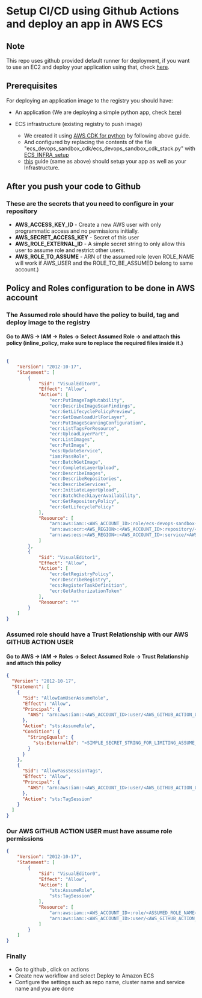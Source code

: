 # Setup CI/CD using Github Actions and deploy an app in AWS ECS 

## Note
This repo uses github provided default runner for deployment, if you want to use an EC2 and deploy your application using that, check [here](https://github.com/harshit9715/github-actions-ec2-runner-ecs-deploy).

## Prerequisites

For deploying an application image to the registry you should have:

- An application (We are deploying a simple python app, check [here](https://aws.amazon.com/blogs/containers/create-a-ci-cd-pipeline-for-amazon-ecs-with-github-actions-and-aws-codebuild-tests/))
- ECS infrastructure (existing registry to push image)

  - We created it using [AWS CDK for python](https://docs.aws.amazon.com/cdk/latest/guide/work-with-cdk-python.html) by following above guide.
  - And configured by replacing the contents of the file "ecs_devops_sandbox_cdk/ecs_devops_sandbox_cdk_stack.py" with [ECS_INFRA_setup](ECS_INFRA_setup.py)
  - [this](https://aws.amazon.com/blogs/containers/create-a-ci-cd-pipeline-for-amazon-ecs-with-github-actions-and-aws-codebuild-tests/) guide (same as above) should setup your app as well as your Infrastructure.

## After you push your code to Github

### These are the secrets that you need to configure in your repository

- __AWS_ACCESS_KEY_ID__ - Create a new AWS user with only programmatic access and no permissions initially.
- __AWS_SECRET_ACCESS_KEY__ - Secret of this user
- __AWS_ROLE_EXTERNAL_ID__ - A simple secret string to only allow this user to assume role and restrict other users.
- __AWS_ROLE_TO_ASSUME__ - ARN of the assumed role (even ROLE_NAME will work if AWS_USER and the ROLE_TO_BE_ASSUMED belong to same account.)

## Policy and Roles configuration to be done in AWS account

### The Assumed role should have the policy to build, tag and deploy image to the registry

#### Go to AWS -> IAM -> Roles -> Select Assumed Role -> and attach this policy (inline_policy, make sure to replace the required files inside it.)

```json

{
    "Version": "2012-10-17",
    "Statement": [
        {
            "Sid": "VisualEditor0",
            "Effect": "Allow",
            "Action": [
                "ecr:PutImageTagMutability",
                "ecr:DescribeImageScanFindings",
                "ecr:GetLifecyclePolicyPreview",
                "ecr:GetDownloadUrlForLayer",
                "ecr:PutImageScanningConfiguration",
                "ecr:ListTagsForResource",
                "ecr:UploadLayerPart",
                "ecr:ListImages",
                "ecr:PutImage",
                "ecs:UpdateService",
                "iam:PassRole",
                "ecr:BatchGetImage",
                "ecr:CompleteLayerUpload",
                "ecr:DescribeImages",
                "ecr:DescribeRepositories",
                "ecs:DescribeServices",
                "ecr:InitiateLayerUpload",
                "ecr:BatchCheckLayerAvailability",
                "ecr:GetRepositoryPolicy",
                "ecr:GetLifecyclePolicy"
            ],
            "Resource": [
                "arn:aws:iam::<AWS_ACCOUNT_ID>:role/ecs-devops-sandbox-execution-role",
                "arn:aws:ecr:<AWS_REGION>:<AWS_ACCOUNT_ID>:repository/<AWS_REGISTRY_NAME>",
                "arn:aws:ecs:<AWS_REGION>:<AWS_ACCOUNT_ID>:service/<AWS_ECS_CLUSTER_NAME>/<AWS_ECS_CLUSTER_SERVICE_NAME>"
            ]
        },
        {
            "Sid": "VisualEditor1",
            "Effect": "Allow",
            "Action": [
                "ecr:GetRegistryPolicy",
                "ecr:DescribeRegistry",
                "ecs:RegisterTaskDefinition",
                "ecr:GetAuthorizationToken"
            ],
            "Resource": "*"
        }
    ]
}
```

### Assumed role should have a Trust Relationship with our AWS GITHUB ACTION USER

#### Go to AWS -> IAM -> Roles -> Select Assumed Role -> Trust Relationship and attach this policy

```json
{
  "Version": "2012-10-17",
  "Statement": [
    {
      "Sid": "AllowIamUserAssumeRole",
      "Effect": "Allow",
      "Principal": {
        "AWS": "arn:aws:iam::<AWS_ACCOUNT_ID>:user/<AWS_GITHUB_ACTION_USER_NAME>"
      },
      "Action": "sts:AssumeRole",
      "Condition": {
        "StringEquals": {
          "sts:ExternalId": "<SIMPLE_SECRET_STRING_FOR_LIMITING_ASSUME_ROLE_ACCESS>"
        }
      }
    },
    {
      "Sid": "AllowPassSessionTags",
      "Effect": "Allow",
      "Principal": {
        "AWS": "arn:aws:iam::<AWS_ACCOUNT_ID>:user/<AWS_GITHUB_ACTION_USER_NAME>"
      },
      "Action": "sts:TagSession"
    }
  ]
}

```

### Our AWS GITHUB ACTION USER must have assume role permissions

```json
{
    "Version": "2012-10-17",
    "Statement": [
        {
            "Sid": "VisualEditor0",
            "Effect": "Allow",
            "Action": [
                "sts:AssumeRole",
                "sts:TagSession"
            ],
            "Resource": [
                "arn:aws:iam::<AWS_ACCOUNT_ID>:role/<ASSUMED_ROLE_NAME>",
                "arn:aws:iam::<AWS_ACCOUNT_ID>:user/<AWS_GITHUB_ACTION_USER_NAME>"
            ]
        }
    ]
}
```

### Finally

- Go to github , click on actions
- Create new workflow and select Deploy to Amazon ECS
- Configure the settings such as repo name, cluster name and service name and you are done
